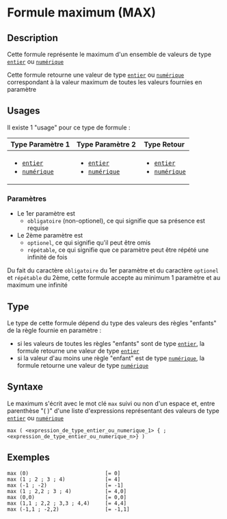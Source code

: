 # Formule maximum (MAX)
## Description
Cette formule représente le maximum d'un ensemble de valeurs de type [`entier`][valeur-de-retour] ou [`numérique`][valeur-de-retour]

Cette formule retourne une valeur de type [`entier`][valeur-de-retour] ou [`numérique`][valeur-de-retour] correspondant à la valeur maximum de toutes les valeurs fournies en paramètre

## Usages
Il existe 1 "usage" pour ce type de formule :

|Type Paramètre 1|Type Paramètre 2|Type Retour|
|----------------|----------------|-----------|
|<ul><li>[`entier`][valeur-de-retour]</li><li>[`numérique`][valeur-de-retour]</li></ul>|<ul><li>[`entier`][valeur-de-retour]</li><li>[`numérique`][valeur-de-retour]</li></ul>|<ul><li>[`entier`][valeur-de-retour]</li><li>[`numérique`][valeur-de-retour]</li></ul>|

### Paramètres
- Le 1er paramètre est 
    - `obligatoire` (non-optionel), ce qui signifie que sa présence est requise
- Le 2ème paramètre est 
    - `optionel`, ce qui signifie qu'il peut être omis
    - `répétable`, ce qui signifie que ce paramètre peut être répété une infinité de fois

Du fait du caractère `obligatoire` du 1er paramètre et du caractère `optionel` et `répétable` du 2ème, cette formule accepte au minimum 1 paramètre et au maximum une infinité

## Type
Le type de cette formule dépend du type des valeurs des règles "enfants" de la règle fournie en paramètre :
- si les valeurs de toutes les règles "enfants" sont de type [`entier`][valeur-de-retour], la formule retourne une valeur de type [`entier`][valeur-de-retour]
- si la valeur d'au moins une règle "enfant" est de type [`numérique`][valeur-de-retour], la formule retourne une valeur de type [`numérique`][valeur-de-retour]

## Syntaxe
Le maximum s'écrit avec le mot clé `max` suivi ou non d'un espace et, entre parenthèse "( )" d'une liste d'expressions représentant des valeurs de type [`entier`][valeur-de-retour] ou [`numérique`][valeur-de-retour] 

    max ( <expression_de_type_entier_ou_numerique_1> { ; <expression_de_type_entier_ou_numerique_n>} )

## Exemples
    max (0)                         [= 0]
    max (1 ; 2 ; 3 ; 4)             [= 4]
    max (-1 ; -2)                   [= -1]
    max (1 ; 2,2 ; 3 ; 4)           [= 4,0]
    max (0,0)                       [= 0,0]
    max (1,1 ; 2,2 ; 3,3 ; 4,4)     [= 4,4]
    max (-1,1 ; -2,2)               [= -1,1]
    

[valeur-de-retour]: ../lexique.md#valeur-de-retour